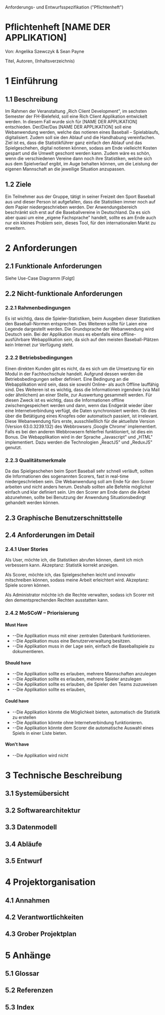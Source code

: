 Anforderungs- und Entwurfsspezifikation (&quot;Pflichtenheft&quot;)

# Pflichtenheft [NAME DER APPLIKATION]

Von: Angelika Szewczyk &amp; Sean Payne

Titel, Autoren, (Inhaltsverzeichnis)

# 1 Einführung

## 1.1 Beschreibung

Im Rahmen der Veranstaltung „Rich Client Development&quot;, im sechsten Semester der FH-Bielefeld, soll eine Rich Client Applikation entwickelt werden. In diesem Fall wurde sich für [NAME DER APPLIKATION] entschieden. Der/Die/Das [NAME DER APPLIKATION] soll eine Webanwendung werden, welche das notieren eines Baseball – Spielablaufs, digitalisiert. Zudem soll sie den Ablauf und die Handhabung vereinfachen. Ziel ist es, dass die Statistikführer ganz einfach den Ablauf und das Spielgeschehen, digital notieren können, sodass am Ende vielleicht Kosten gespart und die Umwelt geschont werden kann. Zudem wäre es schön, wenn die verschiedenen Vereine dann noch ihre Statistiken, welche sich aus dem Spielverlauf ergibt, im Auge behalten können, um die Leistung der eigenen Mannschaft an die jeweilige Situation anzupassen.

##  1.2 Ziele

Ein Teilnehmer aus der Gruppe, tätigt in seiner Freizeit den Sport Baseball aus und dieser Person ist aufgefallen, dass die Statistiken immer noch auf dem Papier niedergeschrieben werden. Der Anwendungsbereich beschränkt sich erst auf die Baseballvereine in Deutschland. Da es sich aber quasi um eine „eigene Fachsprache&quot; handelt, sollte es am Ende auch nur ein kleines Problem sein, dieses Tool, für den internationalen Markt zu erweitern.



#  2 Anforderungen

##  2.1 Funktionale Anforderungen

Siehe Use-Case Diagramm [Folgt]

##  2.2 Nicht-funktionale Anforderungen

###  2.2.1 Rahmenbedingungen

Es ist wichtig, dass die Spieler-Statistiken,  beim Ausgeben dieser Statistiken den Baseball-Normen entsprechen. Des Weiteren sollte für Laien eine Legende dargestellt werden. Die Grundsprache der Webanwendung wird Deutsch sein.  Bei der Applikation muss es ebenfalls eine offline-ausführbare Webapplikation sein, da sich auf den meisten Baseball-Plätzen kein Internet zur Verfügung steht.

###  2.2.2 Betriebsbedingungen

Einen direkten Kunden gibt es nicht, da es sich um die Umsetzung für ein Modul in der Fachhochschule handelt. Aufgrund dessen werden die Betriebsbedingungen selber definiert. Eine Bedingung an die Webapplikation wird sein, dass sie sowohl Online- als auch Offline lauffähig sind. Des Weiteren ist es wichtig, dass die Informationen irgendwie (via Mail oder ähnlichem) an einer Stelle, zur Auswertung gesammelt werden. Für diesen Zweck ist es wichtig, dass die Informationen offline zwischengespeichert werden und dann, wenn das Endgerät wieder über eine Internetverbindung verfügt, die Daten synchronisiert werden. Ob dies über die Betätigung eines Knopfes oder automatisch passiert, ist irrelevant. Diese Webanwendung fürs erste, ausschließlich für die aktuellste Version (Version 63.0.3239.132) des Webbrowsers ‚Google Chrome&#39; implementiert. Falls es bei den anderen Webbrowsern fehlerfrei funktioniert, ist dies ein Bonus. Die Webapplikation wird in der Sprache „Javascript&quot; und „HTML&quot; implementiert. Dazu werden die Technologien „ReactJS&quot; und „ReduxJS&quot; genutzt.

###  2.2.3 Qualitätsmerkmale

Da das Spielgeschehen beim Sport Baseball sehr schnell verläuft, sollten die Informationen des sogenannten Scorers, fast in real-time niedergeschrieben sein. Die Webanwendung soll am Ende für den Scorer arbeiten und nicht anders herum. Deshalb sollten alle Befehle möglichst einfach und klar definiert sein. Um den Scorer am Ende dann die Arbeit abzunehmen, sollte bei Benutzung der Anwendung Situationsbedingt gehandelt werden können.

##  2.3 Graphische Benutzerschnittstelle

##  2.4 Anforderungen im Detail

### 2.4.1 User Stories

Als User, möchte ich, die Statistiken abrufen können, damit ich mich verbessern kann. Akzeptanz: Statistik korrekt anzeigen.

Als Scorer, möchte ich, das Spielgeschehen leicht und innovativ mitschreiben können, sodass meine Arbeit erleichtert wird. Akzeptanz: Spiele scoren können.

Als Administrator möchte ich die Rechte verwalten, sodass ich Scorer mit den dementsprechenden Rechten ausstatten kann.

### 2.4.2 MoSCoW – Priorisierung

#### Must Have

- --Die Applikation muss mit einer zentralen Datenbank funktionieren.
- --Die Applikation muss eine Benutzerverwaltung besitzen.
- --Die Applikation muss in der Lage sein, einfach die Baseballspiele zu dokumentieren.

#### Should have

- --Die Applikation sollte es erlauben, mehrere Mannschaften anzulegen
- --Die Applikation sollte es erlauben, mehrere Spieler anzulegen
- --Die Applikation sollte es erlauben, die Spieler den Teams zuzuweisen
- --Die Applikation sollte es erlauben,

#### Could have

- --Die Applikation könnte die Möglichkeit bieten, automatisch die Statistik zu erstellen
- --Die Applikation könnte ohne Internetverbindung funktionieren.
- --Die Applikation könnte dem Scorer die automatische Auswahl eines Spiels in einer Liste bieten.

#### Won&#39;t have

- --Die Applikation wird nicht

#  3 Technische Beschreibung

##  3.1 Systemübersicht



##  3.2 Softwarearchitektur

##  3.3 Datenmodell



##  3.4 Abläufe



##  3.5 Entwurf



#  4 Projektorganisation

##  4.1 Annahmen



##  4.2 Verantwortlichkeiten

##  4.3 Grober Projektplan



#  5 Anhänge

##  5.1 Glossar



##  5.2 Referenzen



##  5.3 Index